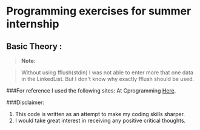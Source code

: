 Programming exercises for summer internship
===================



Basic Theory :
-------------


> **Note:**

> Without using fflush(stdin) I was not able to enter more that one data in the LinkedList. But I don't know why exactly fflush should be used.

###For reference I used the following sites:
At Cprogramming [Here](http://www.cprogramming.com/tutorial/c/lesson15.html).



###Disclaimer:
1. This code is written as an attempt to make my coding skills sharper.
2. I would take great interest in receiving any positive critical thoughts. 



